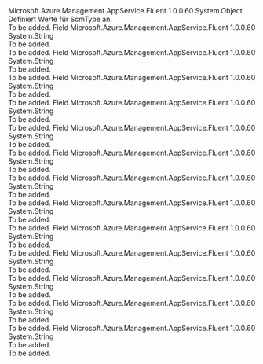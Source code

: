 <Type Name="ScmType" FullName="Microsoft.Azure.Management.AppService.Fluent.Models.ScmType">
  <TypeSignature Language="C#" Value="public static class ScmType" />
  <TypeSignature Language="ILAsm" Value=".class public auto ansi abstract sealed beforefieldinit ScmType extends System.Object" />
  <TypeSignature Language="DocId" Value="T:Microsoft.Azure.Management.AppService.Fluent.Models.ScmType" />
  <TypeSignature Language="VB.NET" Value="Public Class ScmType" />
  <TypeSignature Language="F#" Value="type ScmType = class" />
  <AssemblyInfo>
    <AssemblyName>Microsoft.Azure.Management.AppService.Fluent</AssemblyName>
    <AssemblyVersion>1.0.0.60</AssemblyVersion>
  </AssemblyInfo>
  <Base>
    <BaseTypeName>System.Object</BaseTypeName>
  </Base>
  <Interfaces />
  <Docs>
    <summary>
            Definiert Werte für ScmType an.
            </summary>
    <remarks>To be added.</remarks>
  </Docs>
  <Members>
    <Member MemberName="BitbucketGit">
      <MemberSignature Language="C#" Value="public const string BitbucketGit;" />
      <MemberSignature Language="ILAsm" Value=".field public static literal string BitbucketGit" />
      <MemberSignature Language="DocId" Value="F:Microsoft.Azure.Management.AppService.Fluent.Models.ScmType.BitbucketGit" />
      <MemberSignature Language="VB.NET" Value="Public Const BitbucketGit As String " />
      <MemberSignature Language="F#" Value="val mutable BitbucketGit : string" Usage="Microsoft.Azure.Management.AppService.Fluent.Models.ScmType.BitbucketGit" />
      <MemberType>Field</MemberType>
      <AssemblyInfo>
        <AssemblyName>Microsoft.Azure.Management.AppService.Fluent</AssemblyName>
        <AssemblyVersion>1.0.0.60</AssemblyVersion>
      </AssemblyInfo>
      <ReturnValue>
        <ReturnType>System.String</ReturnType>
      </ReturnValue>
      <Docs>
        <summary>To be added.</summary>
        <remarks>To be added.</remarks>
      </Docs>
    </Member>
    <Member MemberName="BitbucketHg">
      <MemberSignature Language="C#" Value="public const string BitbucketHg;" />
      <MemberSignature Language="ILAsm" Value=".field public static literal string BitbucketHg" />
      <MemberSignature Language="DocId" Value="F:Microsoft.Azure.Management.AppService.Fluent.Models.ScmType.BitbucketHg" />
      <MemberSignature Language="VB.NET" Value="Public Const BitbucketHg As String " />
      <MemberSignature Language="F#" Value="val mutable BitbucketHg : string" Usage="Microsoft.Azure.Management.AppService.Fluent.Models.ScmType.BitbucketHg" />
      <MemberType>Field</MemberType>
      <AssemblyInfo>
        <AssemblyName>Microsoft.Azure.Management.AppService.Fluent</AssemblyName>
        <AssemblyVersion>1.0.0.60</AssemblyVersion>
      </AssemblyInfo>
      <ReturnValue>
        <ReturnType>System.String</ReturnType>
      </ReturnValue>
      <Docs>
        <summary>To be added.</summary>
        <remarks>To be added.</remarks>
      </Docs>
    </Member>
    <Member MemberName="CodePlexGit">
      <MemberSignature Language="C#" Value="public const string CodePlexGit;" />
      <MemberSignature Language="ILAsm" Value=".field public static literal string CodePlexGit" />
      <MemberSignature Language="DocId" Value="F:Microsoft.Azure.Management.AppService.Fluent.Models.ScmType.CodePlexGit" />
      <MemberSignature Language="VB.NET" Value="Public Const CodePlexGit As String " />
      <MemberSignature Language="F#" Value="val mutable CodePlexGit : string" Usage="Microsoft.Azure.Management.AppService.Fluent.Models.ScmType.CodePlexGit" />
      <MemberType>Field</MemberType>
      <AssemblyInfo>
        <AssemblyName>Microsoft.Azure.Management.AppService.Fluent</AssemblyName>
        <AssemblyVersion>1.0.0.60</AssemblyVersion>
      </AssemblyInfo>
      <ReturnValue>
        <ReturnType>System.String</ReturnType>
      </ReturnValue>
      <Docs>
        <summary>To be added.</summary>
        <remarks>To be added.</remarks>
      </Docs>
    </Member>
    <Member MemberName="CodePlexHg">
      <MemberSignature Language="C#" Value="public const string CodePlexHg;" />
      <MemberSignature Language="ILAsm" Value=".field public static literal string CodePlexHg" />
      <MemberSignature Language="DocId" Value="F:Microsoft.Azure.Management.AppService.Fluent.Models.ScmType.CodePlexHg" />
      <MemberSignature Language="VB.NET" Value="Public Const CodePlexHg As String " />
      <MemberSignature Language="F#" Value="val mutable CodePlexHg : string" Usage="Microsoft.Azure.Management.AppService.Fluent.Models.ScmType.CodePlexHg" />
      <MemberType>Field</MemberType>
      <AssemblyInfo>
        <AssemblyName>Microsoft.Azure.Management.AppService.Fluent</AssemblyName>
        <AssemblyVersion>1.0.0.60</AssemblyVersion>
      </AssemblyInfo>
      <ReturnValue>
        <ReturnType>System.String</ReturnType>
      </ReturnValue>
      <Docs>
        <summary>To be added.</summary>
        <remarks>To be added.</remarks>
      </Docs>
    </Member>
    <Member MemberName="Dropbox">
      <MemberSignature Language="C#" Value="public const string Dropbox;" />
      <MemberSignature Language="ILAsm" Value=".field public static literal string Dropbox" />
      <MemberSignature Language="DocId" Value="F:Microsoft.Azure.Management.AppService.Fluent.Models.ScmType.Dropbox" />
      <MemberSignature Language="VB.NET" Value="Public Const Dropbox As String " />
      <MemberSignature Language="F#" Value="val mutable Dropbox : string" Usage="Microsoft.Azure.Management.AppService.Fluent.Models.ScmType.Dropbox" />
      <MemberType>Field</MemberType>
      <AssemblyInfo>
        <AssemblyName>Microsoft.Azure.Management.AppService.Fluent</AssemblyName>
        <AssemblyVersion>1.0.0.60</AssemblyVersion>
      </AssemblyInfo>
      <ReturnValue>
        <ReturnType>System.String</ReturnType>
      </ReturnValue>
      <Docs>
        <summary>To be added.</summary>
        <remarks>To be added.</remarks>
      </Docs>
    </Member>
    <Member MemberName="ExternalGit">
      <MemberSignature Language="C#" Value="public const string ExternalGit;" />
      <MemberSignature Language="ILAsm" Value=".field public static literal string ExternalGit" />
      <MemberSignature Language="DocId" Value="F:Microsoft.Azure.Management.AppService.Fluent.Models.ScmType.ExternalGit" />
      <MemberSignature Language="VB.NET" Value="Public Const ExternalGit As String " />
      <MemberSignature Language="F#" Value="val mutable ExternalGit : string" Usage="Microsoft.Azure.Management.AppService.Fluent.Models.ScmType.ExternalGit" />
      <MemberType>Field</MemberType>
      <AssemblyInfo>
        <AssemblyName>Microsoft.Azure.Management.AppService.Fluent</AssemblyName>
        <AssemblyVersion>1.0.0.60</AssemblyVersion>
      </AssemblyInfo>
      <ReturnValue>
        <ReturnType>System.String</ReturnType>
      </ReturnValue>
      <Docs>
        <summary>To be added.</summary>
        <remarks>To be added.</remarks>
      </Docs>
    </Member>
    <Member MemberName="ExternalHg">
      <MemberSignature Language="C#" Value="public const string ExternalHg;" />
      <MemberSignature Language="ILAsm" Value=".field public static literal string ExternalHg" />
      <MemberSignature Language="DocId" Value="F:Microsoft.Azure.Management.AppService.Fluent.Models.ScmType.ExternalHg" />
      <MemberSignature Language="VB.NET" Value="Public Const ExternalHg As String " />
      <MemberSignature Language="F#" Value="val mutable ExternalHg : string" Usage="Microsoft.Azure.Management.AppService.Fluent.Models.ScmType.ExternalHg" />
      <MemberType>Field</MemberType>
      <AssemblyInfo>
        <AssemblyName>Microsoft.Azure.Management.AppService.Fluent</AssemblyName>
        <AssemblyVersion>1.0.0.60</AssemblyVersion>
      </AssemblyInfo>
      <ReturnValue>
        <ReturnType>System.String</ReturnType>
      </ReturnValue>
      <Docs>
        <summary>To be added.</summary>
        <remarks>To be added.</remarks>
      </Docs>
    </Member>
    <Member MemberName="GitHub">
      <MemberSignature Language="C#" Value="public const string GitHub;" />
      <MemberSignature Language="ILAsm" Value=".field public static literal string GitHub" />
      <MemberSignature Language="DocId" Value="F:Microsoft.Azure.Management.AppService.Fluent.Models.ScmType.GitHub" />
      <MemberSignature Language="VB.NET" Value="Public Const GitHub As String " />
      <MemberSignature Language="F#" Value="val mutable GitHub : string" Usage="Microsoft.Azure.Management.AppService.Fluent.Models.ScmType.GitHub" />
      <MemberType>Field</MemberType>
      <AssemblyInfo>
        <AssemblyName>Microsoft.Azure.Management.AppService.Fluent</AssemblyName>
        <AssemblyVersion>1.0.0.60</AssemblyVersion>
      </AssemblyInfo>
      <ReturnValue>
        <ReturnType>System.String</ReturnType>
      </ReturnValue>
      <Docs>
        <summary>To be added.</summary>
        <remarks>To be added.</remarks>
      </Docs>
    </Member>
    <Member MemberName="LocalGit">
      <MemberSignature Language="C#" Value="public const string LocalGit;" />
      <MemberSignature Language="ILAsm" Value=".field public static literal string LocalGit" />
      <MemberSignature Language="DocId" Value="F:Microsoft.Azure.Management.AppService.Fluent.Models.ScmType.LocalGit" />
      <MemberSignature Language="VB.NET" Value="Public Const LocalGit As String " />
      <MemberSignature Language="F#" Value="val mutable LocalGit : string" Usage="Microsoft.Azure.Management.AppService.Fluent.Models.ScmType.LocalGit" />
      <MemberType>Field</MemberType>
      <AssemblyInfo>
        <AssemblyName>Microsoft.Azure.Management.AppService.Fluent</AssemblyName>
        <AssemblyVersion>1.0.0.60</AssemblyVersion>
      </AssemblyInfo>
      <ReturnValue>
        <ReturnType>System.String</ReturnType>
      </ReturnValue>
      <Docs>
        <summary>To be added.</summary>
        <remarks>To be added.</remarks>
      </Docs>
    </Member>
    <Member MemberName="None">
      <MemberSignature Language="C#" Value="public const string None;" />
      <MemberSignature Language="ILAsm" Value=".field public static literal string None" />
      <MemberSignature Language="DocId" Value="F:Microsoft.Azure.Management.AppService.Fluent.Models.ScmType.None" />
      <MemberSignature Language="VB.NET" Value="Public Const None As String " />
      <MemberSignature Language="F#" Value="val mutable None : string" Usage="Microsoft.Azure.Management.AppService.Fluent.Models.ScmType.None" />
      <MemberType>Field</MemberType>
      <AssemblyInfo>
        <AssemblyName>Microsoft.Azure.Management.AppService.Fluent</AssemblyName>
        <AssemblyVersion>1.0.0.60</AssemblyVersion>
      </AssemblyInfo>
      <ReturnValue>
        <ReturnType>System.String</ReturnType>
      </ReturnValue>
      <Docs>
        <summary>To be added.</summary>
        <remarks>To be added.</remarks>
      </Docs>
    </Member>
    <Member MemberName="OneDrive">
      <MemberSignature Language="C#" Value="public const string OneDrive;" />
      <MemberSignature Language="ILAsm" Value=".field public static literal string OneDrive" />
      <MemberSignature Language="DocId" Value="F:Microsoft.Azure.Management.AppService.Fluent.Models.ScmType.OneDrive" />
      <MemberSignature Language="VB.NET" Value="Public Const OneDrive As String " />
      <MemberSignature Language="F#" Value="val mutable OneDrive : string" Usage="Microsoft.Azure.Management.AppService.Fluent.Models.ScmType.OneDrive" />
      <MemberType>Field</MemberType>
      <AssemblyInfo>
        <AssemblyName>Microsoft.Azure.Management.AppService.Fluent</AssemblyName>
        <AssemblyVersion>1.0.0.60</AssemblyVersion>
      </AssemblyInfo>
      <ReturnValue>
        <ReturnType>System.String</ReturnType>
      </ReturnValue>
      <Docs>
        <summary>To be added.</summary>
        <remarks>To be added.</remarks>
      </Docs>
    </Member>
    <Member MemberName="Tfs">
      <MemberSignature Language="C#" Value="public const string Tfs;" />
      <MemberSignature Language="ILAsm" Value=".field public static literal string Tfs" />
      <MemberSignature Language="DocId" Value="F:Microsoft.Azure.Management.AppService.Fluent.Models.ScmType.Tfs" />
      <MemberSignature Language="VB.NET" Value="Public Const Tfs As String " />
      <MemberSignature Language="F#" Value="val mutable Tfs : string" Usage="Microsoft.Azure.Management.AppService.Fluent.Models.ScmType.Tfs" />
      <MemberType>Field</MemberType>
      <AssemblyInfo>
        <AssemblyName>Microsoft.Azure.Management.AppService.Fluent</AssemblyName>
        <AssemblyVersion>1.0.0.60</AssemblyVersion>
      </AssemblyInfo>
      <ReturnValue>
        <ReturnType>System.String</ReturnType>
      </ReturnValue>
      <Docs>
        <summary>To be added.</summary>
        <remarks>To be added.</remarks>
      </Docs>
    </Member>
    <Member MemberName="VSO">
      <MemberSignature Language="C#" Value="public const string VSO;" />
      <MemberSignature Language="ILAsm" Value=".field public static literal string VSO" />
      <MemberSignature Language="DocId" Value="F:Microsoft.Azure.Management.AppService.Fluent.Models.ScmType.VSO" />
      <MemberSignature Language="VB.NET" Value="Public Const VSO As String " />
      <MemberSignature Language="F#" Value="val mutable VSO : string" Usage="Microsoft.Azure.Management.AppService.Fluent.Models.ScmType.VSO" />
      <MemberType>Field</MemberType>
      <AssemblyInfo>
        <AssemblyName>Microsoft.Azure.Management.AppService.Fluent</AssemblyName>
        <AssemblyVersion>1.0.0.60</AssemblyVersion>
      </AssemblyInfo>
      <ReturnValue>
        <ReturnType>System.String</ReturnType>
      </ReturnValue>
      <Docs>
        <summary>To be added.</summary>
        <remarks>To be added.</remarks>
      </Docs>
    </Member>
  </Members>
</Type>